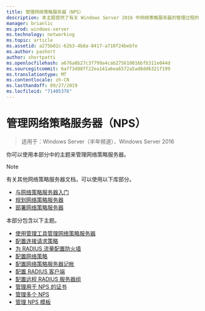 ```yaml
---
title: 管理网络策略服务器（NPS）
description: 本主题提供了有关 Windows Server 2016 中网络策略服务器的管理过程的链接，并包含指向有关 NPS 的其他指南的链接。
manager: brianlic
ms.prod: windows-server
ms.technology: networking
ms.topic: article
ms.assetid: a275b02c-62b3-4b8a-8417-a710f24bebfe
ms.author: pashort
author: shortpatti
ms.openlocfilehash: a676a8b27c3f799a4cab275610016bfb311e044d
ms.sourcegitcommit: 6aff3d88ff22ea141a6ea6572a5ad8dd6321f199
ms.translationtype: MT
ms.contentlocale: zh-CN
ms.lasthandoff: 09/27/2019
ms.locfileid: "71405376"
---
```

# <a name="manage-network-policy-server-nps"></a>管理网络策略服务器（NPS）

>适用于：Windows Server（半年频道）、Windows Server 2016

你可以使用本部分中的主题来管理网络策略服务器。  
  
>[!NOTE]
>有关其他网络策略服务器文档，可以使用以下库部分。  
>- [与网络策略服务器入门](nps-getstart-top.md)
>- [规划网络策略服务器](nps-plan-top.md)
>- [部署网络策略服务器](nps-deploy.md)  
  
本部分包含以下主题。  
  
- [使用管理工具管理网络策略服务器](nps-admintools.md)
- [配置连接请求策略](nps-crp-configure.md)
- [为 RADIUS 流量配置防火墙](nps-firewalls-configure.md)
- [配置网络策略](nps-np-configure.md)
- [配置网络策略服务器记帐](nps-accounting-configure.md)
- [配置 RADIUS 客户端](nps-radius-clients-configure.md)
- [配置远程 RADIUS 服务器组](nps-crp-rrsg-configure.md)
- [管理用于 NPS 的证书](nps-manage-certificates.md)
- [管理多个 NPS](nps-manage-servers.md)
- [管理 NPS 模板](nps-manage-templates.md)

